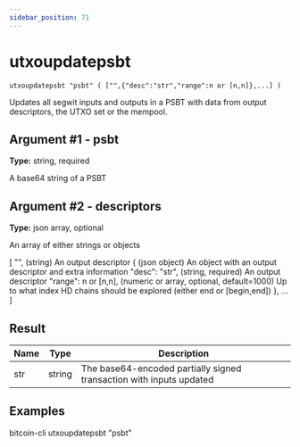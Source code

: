 ```yaml
---
sidebar_position: 71
---
```

# utxoupdatepsbt

`utxoupdatepsbt "psbt" ( ["",{"desc":"str","range":n or [n,n]},...] )`

Updates all segwit inputs and outputs in a PSBT with data from output descriptors, the UTXO set or the mempool.

## Argument #1 - psbt

**Type:** string, required

A base64 string of a PSBT

## Argument #2 - descriptors

**Type:** json array, optional

An array of either strings or objects

[
  "",                       (string) An output descriptor
  {                         (json object) An object with an output descriptor and extra information
    "desc": "str",          (string, required) An output descriptor
    "range": n or [n,n],    (numeric or array, optional, default=1000) Up to what index HD chains should be explored (either end or [begin,end])
  },
  ...
]

## Result

| Name | Type   | Description                                                         |
| ---- | ------ | ------------------------------------------------------------------- |
| str  | string | The base64-encoded partially signed transaction with inputs updated |

## Examples

bitcoin-cli utxoupdatepsbt "psbt"